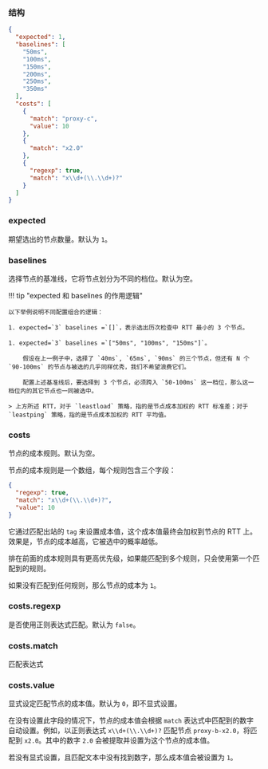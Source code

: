 ### 结构

```json
{
  "expected": 1,
  "baselines": [
    "50ms",
    "100ms",
    "150ms",
    "200ms",
    "250ms",
    "350ms"
  ],
  "costs": [
    {
      "match": "proxy-c",
      "value": 10
    },
    {
      "match": "x2.0"
    },
    {
      "regexp": true,
      "match": "x\\d+(\\.\\d+)?"
    }
  ]
}
```
### expected

期望选出的节点数量。默认为 `1`。

### baselines

选择节点的基准线，它将节点划分为不同的档位。默认为空。

!!! tip "expected 和 baselines 的作用逻辑"

    以下举例说明不同配置组合的逻辑：

    1. expected=`3` baselines =`[]`，表示选出历次检查中 RTT 最小的 3 个节点。

    1. expected=`3` baselines =`["50ms", "100ms", "150ms"]`。
    
        假设在上一例子中，选择了 `40ms`, `65ms`, `90ms` 的三个节点，但还有 N 个 `90-100ms` 的节点与被选的几乎同样优秀，我们不希望浪费它们。
    
        配置上述基准线后，要选择到 3 个节点，必须跨入 `50-100ms` 这一档位，那么这一档位内的其它节点也一同被选中。

    > 上方所述 RTT，对于 `leastload` 策略，指的是节点成本加权的 RTT 标准差；对于 `leastping` 策略，指的是节点成本加权的 RTT 平均值。

### costs

节点的成本规则。默认为空。

节点的成本规则是一个数组，每个规则包含三个字段：

```json
{
  "regexp": true,
  "match": "x\\d+(\\.\\d+)?",
  "value": 10
}
```

它通过匹配出站的 `tag` 来设置成本值，这个成本值最终会加权到节点的 RTT 上。效果是，节点的成本越高，它被选中的概率越低。

排在前面的成本规则具有更高优先级，如果能匹配到多个规则，只会使用第一个匹配到的规则。

如果没有匹配到任何规则，那么节点的成本为 `1`。

### costs.regexp

是否使用正则表达式匹配。默认为 `false`。

### costs.match

匹配表达式

### costs.value

显式设定匹配节点的成本值。默认为 `0`，即不显式设置。

在没有设置此字段的情况下，节点的成本值会根据 `match` 表达式中匹配到的数字自动设置。例如，以正则表达式 `x\\d+(\\.\\d+)?` 匹配节点 `proxy-b-x2.0`，将匹配到 `x2.0`。其中的数字 `2.0` 会被提取并设置为这个节点的成本值。

若没有显式设置，且匹配文本中没有找到数字，那么成本值会被设置为 `1`。

